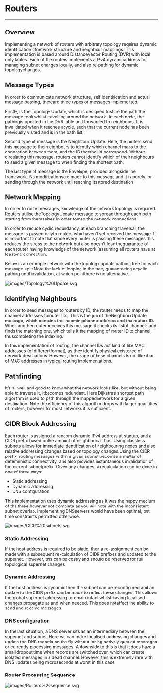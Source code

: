 # Routers

---

## Overview

Implementing a network of routers with arbitrary topology requires dynamic identification ofnetwork structure and neighbour mappings. This implementation is based around DistanceVector Routing (DVR) with local only tables. Each of the routers implements a IPv4 dynamicaddress for managing subnet changes locally, and also re-pathing for dynamic topologychanges.

## Message Types

In order to communicate network structure, self identification and actual message passing, thereare three types of messages implemented. 

Firstly, is the Topology Update, which is designed tostore the path the message took whilst travelling around the network. At each node, the pathingis updated in the DVR table and forwarded to neighbours. It is invalidated when it reaches acycle, such that the current node has been previously visited and is in the path list.

Second type of message is the Neighbour Update. Here, the routers send this message to theirneighbours to identify which channel maps to the connection between them, and the ID thatshould correspond. Without circulating this message, routers cannot identify which of their neighbours to send a given message to when finding the shortest path.

The last type of message is the Envelope, provided alongside the framework. No modificationsare made to this message and it is purely for sending through the network until reaching itsstored destination

## Network Mapping

In order to route messages, knowledge of the network topology is required. Routers utilise theTopologyUpdate​ message to spread through each path starting from themselves in order tomap the network connections.

In order to reduce cyclic redundancy, at each branching traversal, the message is passed onlyto routers who haven’t yet received the message. It is important to note that since every router is passing these messages this reduces the stress to the network but also doesn’t lose theguarantee of each router having knowledge of the network (assuming all routers have at leastone connection.

Below is an example network with the topology update pathing tree for each message split.Note the lack of looping in the tree, guaranteeing acyclic pathing until invalidation, at which pointthere is no alternative.

![images/Topology%20Update.svg](images/Topology%20Update.svg)

## Identifying Neighbours

In order to send messages to routers by ID, the router needs to map the channel addresses torouter IDs. This is the job of the ​NeighbourUpdate​ message, which contains the incomingchannel address and the routers ID. When another router receives this message it checks its listof channels and finds the matching one, which tells it the mapping of router ID to channel, thuscompleting the indexing.

In this implementation of routing, the channel IDs act kind of like MAC addresses (of differentformat), as they identify physical existence of network destinations. However, the usage ofthese channels is not like that of MAC addresses in typical routing implementations.

## Pathfinding

It’s all well and good to know what the network looks like, but without being able to traverse it, itbecomes redundant. Here Dijkstra’s shortest path algorithm is used to path through the mappednetwork for a given destination. Note the efficiency of this algorithm drops with larger quantities of routers, however for most networks it is sufficient.

## CIDR Block Addressing

Each router is assigned a random dynamic IPv4 address at startup, and a CIDR prefix based onthe amount of neighbours it has. Using classless subnets allows for immediate identification of neighbouring nodes and also relative addressing changes based on topology changes.Using the CIDR prefix, routing messages within a given subnet becomes a matter of deterministic connectivity, and also provides instantaneous invalidation of the current subnetprefix. Given any changes, a recalculation can be done in one of three ways:

* Static addressing
* Dynamic addressing
* DNS configuration

This implementation uses dynamic addressing as it was the happy medium of the three,however not complete as you will note with the inconsistent subnet overlap. Implementing DNSservers would have been optimal, but time constraints permitted otherwise.

![images/CIDR%20subnets.svg](images/CIDR%20subnets.svg)

### Static Addressing

If the host address is required to be static, then a re-assignment can be made with a subsequent re-calculation of CIDR prefixes and updated to the supernet. However, this can be costly and should be reserved for full topological supernet changes.

### Dynamic Addressing

If the host address is dynamic then the subnet can be reconfigured and an update to the CIDR prefix can be made to reflect these changes. This allows the global supernet addressing toremain intact whilst having localised changes propagate as and when needed. This does notaffect the ability to send and receive messages.

### DNS configuration

In the last situation, a DNS server sits as an intermediary between the supernet and subnet. Here we can make localised addressing changes and update the DNS records on the fly without losing actively queued messages or currently processing messages. A downside to this is that it does have a small dropout time when records are switched over, which can create isolated messages in a dead channel. However, this is extremely rare with DNS updates being microseconds at worst in this case.

### Router Processing Sequence

![images/Routers%20sequence.svg](images/Routers%20sequence.svg)